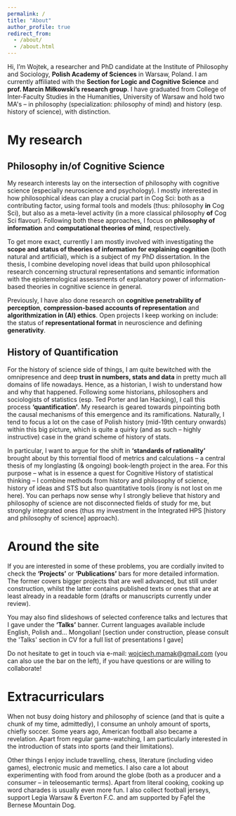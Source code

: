 ```yaml
---
permalink: /
title: "About"
author_profile: true
redirect_from: 
  - /about/
  - /about.html
---
```



Hi, I’m Wojtek, a researcher and PhD 
candidate at the Institute of Philosophy and Sociology, 
**Polish Academy of Sciences** in Warsaw, Poland. 
I am currently affiliated with the **Section for Logic and Cognitive Science** and **prof. Marcin Miłkowski’s research group**. 
I have graduated from College of Inter-Faculty Studies in the Humanities, 
University of Warsaw and hold two MA's – 
in philosophy (specialization: philosophy of mind) and history (esp. history of science), 
with distinction.

My research 
======

Philosophy in/of Cognitive Science
------

My research interests lay on the 
intersection of philosophy with 
cognitive science (especially 
neuroscience and psychology). 
I mostly interested in how 
philosophical ideas can play a 
crucial part in Cog Sci: both as a contributing
factor, using formal tools and models 
(thus: philosophy **in** Cog Sci), but 
also as a meta-level activity
(in a more classical philosophy 
**of** Cog Sci flavour). 
Following both these approaches, 
I focus on **philosophy of information** 
and **computational theories of mind**, respectively.

To get more exact, currently I am
mostly involved with investigating the
**scope and status of theories of 
information for explaining cognition** 
(both natural and artificial), which is a subject of my PhD dissertation. In the thesis, 
I combine developing novel ideas that build upon philosophical research concerning structural representations and semantic information with the epistemological assessments of explanatory power of information-based theories in cognitive science in general.

Previously, I have also done research on **cognitive penetrability of perception**, **compression-based accounts of representation** and **algorithmization in (AI) ethics**.
Open projects I keep working on include: the status of **representational format** in neuroscience and defining **generativity**.




History of Quantification
------


For the history of science side of things, I am quite bewitched with the omnipresence and deep **trust in numbers, stats and data** in pretty much all domains of life nowadays.
Hence, as a historian, I wish to understand how and why that happened. Following some historians, philosophers and sociologists of statistics (esp. Ted Porter and Ian Hacking), I call this process **‘quantification’**. 
My research is geared towards pinpointing both the causal mechanisms of this emergence and its ramifications. Naturally, I tend to focus a lot on the case of Polish history (mid-19th century onwards) within this big picture, which is quite a quirky (and as such – highly instructive) case in the grand scheme of history of stats. 

In particular, I want to argue for the shift in **‘standards of rationality’** brought about by this torrential flood of metrics and calculations – a central thesis of my longlasting (& ongoing) book-length project in the area. For this purpose – what is in essence a quest for Cognitive History of statistical thinking – I combine methods from history and philosophy of science, history of ideas and STS but also quantitative tools (irony is not lost on me here). You can perhaps now sense why I strongly believe that history and philosophy of science are not disconnected fields of study for me, but  strongly integrated ones (thus my investment in the Integrated HPS [history and philosophy of science] approach). 

Around the site
======
If you are interested in some of these problems, you are cordially invited to check the **‘Projects’** or **‘Publications’** bars for more detailed information. The former covers bigger projects that are well advanced, but still under construction, whilst the latter contains published texts or ones that are at least already in a readable form (drafts or manuscripts currently under review). 

You may also find slideshows of selected conference talks and lectures that I gave under the **‘Talks’** banner. Current languages available include English, Polish and... Mongolian! [section under construction, please consult the 'Talks' section in CV for a full list of presentations I gave]

Do not hesitate to get in touch via e-mail: wojciech.mamak@gmail.com (you can also use the bar on the left), if you have questions or are willing to collaborate!

Extracurriculars
======
When not busy doing history and philosophy of science 
(and that is quite a chunk of my time, admittedly), 
I consume an unholy amount of sports, chiefly soccer. 
Some years ago, American football also became a revelation. 
Apart from regular game-watching, I am particularly interested in the introduction of stats into sports (and their limitations).

Other things I enjoy include travelling, chess, 
literature (including video games), electronic music and memetics. 
I also care a lot about experimenting with food from around the globe 
(both as a producer and a consumer – in teleosemantic terms). 
Apart from literal cooking, cooking up word charades is usually even more fun. 
I also collect football jerseys, support Legia Warsaw & Everton F.C. and am supported by Fąfel the Bernese Mountain Dog.




